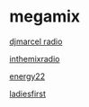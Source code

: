 # megamix

[djmarcel radio](http://djmarcel_radio.stream.laut.fm/djmarcel_radio)

[inthemixradio](http://inthemixradio.stream.laut.fm/inthemixradio)

[energy22](http://energy22.stream.laut.fm/energy22)

[ladiesfirst](http://ladiesfirst.stream.laut.fm/ladiesfirst)

